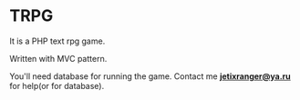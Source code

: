 # TRPG

It is a PHP text rpg game.

Written with MVC pattern.

You'll need database for running the game.
Contact me **jetixranger@ya.ru** for help(or for database).
